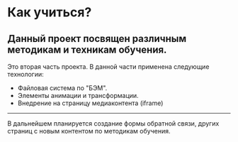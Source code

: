 #  Как учиться?
##  Данный проект посвящен различным методикам и техникам обучения.
Это вторая часть проекта. В данной части применена следующие технологии:
* Файловая система по "БЭМ".
* Элементы анимации и трансформации.
* Внедрение на страницу медиаконтента (iframe)

------
В дальнейшем планируется создание формы обратной связи, других страниц с новым контентом по методикам обучения.
